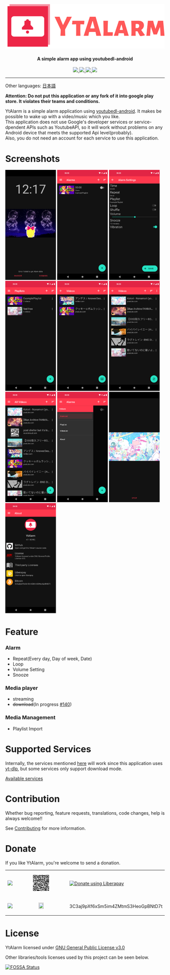 <p align="center"><img src="docs/logo/logo-no-background.png"></p>
<h4 align="center"><b>A simple alarm app using youtubedl-android</b></h4>

<p align="center">
<a href="https://github.com/turtton/YtAlarm/actions/workflows/check_code.yml">
    <img src="https://github.com/turtton/YtAlarm/actions/workflows/check_code.yml/badge.svg">
</a>
<a href="https://www.codacy.com?utm_source=github.com&amp;utm_medium=referral&amp;utm_content=turtton/YtAlarm&amp;utm_campaign=Badge_Grade">
    <img src="https://app.codacy.com/project/badge/Grade/5f8c410c677a4172a5641242bf40d6c4">
</a>
<a href="https://codecov.io/gh/turtton/YtAlarm"> 
    <img src="https://codecov.io/gh/turtton/YtAlarm/branch/main/graph/badge.svg?token=KBB10HH0TL"/> 
</a>
<a href="https://app.fossa.com/projects/custom%2B34065%2Fgithub.com%2Fturtton%2FYtAlarm?ref=badge_shield" alt="FOSSA Status"><img src="https://app.fossa.com/api/projects/custom%2B34065%2Fgithub.com%2Fturtton%2FYtAlarm.svg?type=shield"/></a>
</p>

------

Other languages: [日本語](docs/readme/README_ja.md)

**Attention: Do not put this application or any fork of it into google play store. It violates their teams and conditions.**

YtAlarm is a simple alarm application using [youtubedl-android](https://github.com/yausername/youtubedl-android). It makes be possible to wake up with a video/music which you like.  
This application does not use Google's developer services or service-dpendent APIs such as YoutubeAPI, so it will work without problems on any Android device that meets the supported Api level(probably).  
Also, you do not need an account for each service to use this application.

# Screenshots

[<img src="fastlane/metadata/android/en-US/images/phoneScreenshots/alarm.png" width=160>](fastlane/metadata/android/en-US/images/phoneScreenshots/alarm.png)
[<img src="fastlane/metadata/android/en-US/images/phoneScreenshots/alarms.png" width=160>](fastlane/metadata/android/en-US/images/phoneScreenshots/alarms.png)
[<img src="fastlane/metadata/android/en-US/images/phoneScreenshots/alarmSettings.png" width=160>](fastlane/metadata/android/en-US/images/phoneScreenshots/alarmSettings.png)
[<img src="fastlane/metadata/android/en-US/images/phoneScreenshots/playlist.png" width=160>](fastlane/metadata/android/en-US/images/phoneScreenshots/playlist.png)
[<img src="fastlane/metadata/android/en-US/images/phoneScreenshots/videos-origin.png" width=160>](fastlane/metadata/android/en-US/images/phoneScreenshots/videos-origin.png)
[<img src="fastlane/metadata/android/en-US/images/phoneScreenshots/videos-playlist.png" width=160>](fastlane/metadata/android/en-US/images/phoneScreenshots/videos-playlist.png)
[<img src="fastlane/metadata/android/en-US/images/phoneScreenshots/allvideos.png" width=160>](fastlane/metadata/android/en-US/images/phoneScreenshots/allvideos.png)
[<img src="fastlane/metadata/android/en-US/images/phoneScreenshots/drawer.png" width=160>](fastlane/metadata/android/en-US/images/phoneScreenshots/drawer.png)
[<img src="fastlane/metadata/android/en-US/images/phoneScreenshots/videoplayer.png" width=160>](fastlane/metadata/android/en-US/images/phoneScreenshots/videoplayer.png)
[<img src="fastlane/metadata/android/en-US/images/phoneScreenshots/aboutpage.png" width=160>](fastlane/metadata/android/en-US/images/phoneScreenshots/aboutpage.png)

# Feature

### Alarm

- Repeat(Every day, Day of week, Date)
- Loop
- Volume Setting
- Snooze

### Media player

- streaming
- ~~download~~(In progress [#140](https://github.com/turtton/YtAlarm/issues/140))

### Media Management

- Playlist Import

# Supported Services

Internally, the services mentioned [here](https://github.com/yt-dlp/yt-dlp/tree/master/yt_dlp/extractor) will work since this application uses [yt-dlp](https://github.com/yt-dlp/yt-dlp), but some services only support  download mode.

[Available services](docs/AVAILABLE_SERVICES.md)

# Contribution

Whether bug reporting, feature requests, translations, code changes, help is always welcome!!

See [Contributing](.github/CONTRIBUTING.md) for more information.

# Donate

If you like YtAlarm, you're welcome to send a donation.

<table>
    <tr>
        <td><img src="https://liberapay.com/assets/liberapay/logo-v2_black-on-yellow.svg?etag=.yjV53S_Yb2wp7l1bfBotLA~~"></td>
        <td><p align="center"><a href="https://liberapay.com/turtton/donate"><img src="docs/qr/qr_liberapay.png" width="33%" height="33%"></a></p></td>
        <td><a href="https://liberapay.com/turtton/donate"><img alt="Donate using Liberapay" src="https://liberapay.com/assets/widgets/donate.svg" width="50%" height="50%"></a></td>
    </tr>
    <tr>
        <td><p align="center"><img src="https://bitcoin.org/img/icons/logotop.svg"></p></td>
        <td><p align="center"><img src="https://bitflyer.com/ex/qr?text=3C3aj9pXf6xSm5im4ZMtmS3HeoGpBNtD7t" width="33%" height="33%"></p></td>
        <td>3C3aj9pXf6xSm5im4ZMtmS3HeoGpBNtD7t  </td>
    </tr>
</table>


# License

YtAlarm licensed under [GNU General Public License v3.0](https://github.com/turtton/YtAlarm/blob/HEAD/LICENSE)

Other libraries/tools licenses used by this project can be seen below.

[![FOSSA Status](https://app.fossa.com/api/projects/custom%2B34065%2Fgithub.com%2Fturtton%2FYtAlarm.svg?type=large)](https://app.fossa.com/projects/custom%2B34065%2Fgithub.com%2Fturtton%2FYtAlarm?ref=badge_large)
